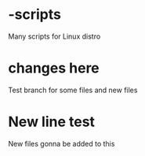 # -scripts
Many scripts for Linux distro

# changes here
Test branch for some files and new files

# New line test
New files gonna be added to this


